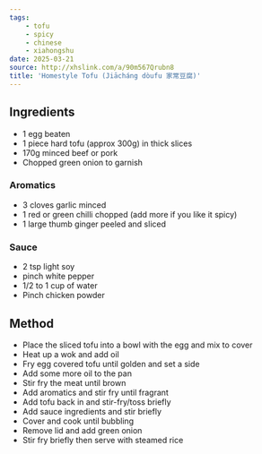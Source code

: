```yaml
---
tags: 
    - tofu 
    - spicy 
    - chinese 
    - xiahongshu
date: 2025-03-21
source: http://xhslink.com/a/90m567Qrubn8
title: 'Homestyle Tofu (Jiācháng dòufu 家常豆腐)'
---
```


## Ingredients

- 1 egg beaten
- 1 piece hard tofu (approx 300g) in thick slices
- 170g minced beef or pork
- Chopped green onion to garnish

### Aromatics 

- 3 cloves garlic minced
- 1 red or green chilli chopped (add more if you like it spicy)
- 1 large thumb ginger peeled and sliced

### Sauce

- 2 tsp light soy
- pinch white pepper
- 1/2 to 1 cup of water
- Pinch chicken powder

## Method

- Place the sliced tofu into a bowl with the egg and mix to cover
- Heat up a wok and add oil
- Fry egg covered tofu until golden and set a side
- Add some more oil to the pan
- Stir fry the meat until brown
- Add aromatics and stir fry until fragrant
- Add tofu back in and stir-fry/toss briefly
- Add sauce ingredients and stir briefly
- Cover and cook until bubbling
- Remove lid and add green onion
- Stir fry briefly then serve with steamed rice



